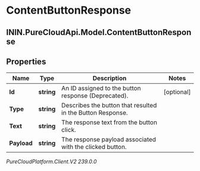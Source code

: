 # ContentButtonResponse

## ININ.PureCloudApi.Model.ContentButtonResponse

## Properties

|Name | Type | Description | Notes|
|------------ | ------------- | ------------- | -------------|
| **Id** | **string** | An ID assigned to the button response (Deprecated). | [optional] |
| **Type** | **string** | Describes the button that resulted in the Button Response. | |
| **Text** | **string** | The response text from the button click. | |
| **Payload** | **string** | The response payload associated with the clicked button. | |



_PureCloudPlatform.Client.V2 239.0.0_
